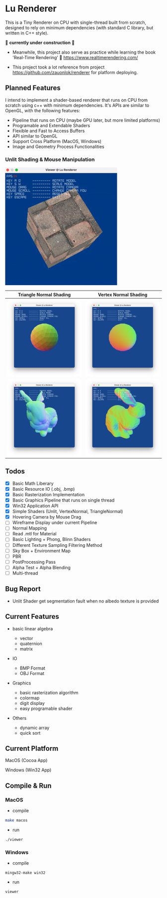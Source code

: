 # Lu Renderer

This is a Tiny Renderer on CPU with single-thread built from scratch, designed to rely on minimum dependencies (with standard C library, but written in C++ style).

:construction: **currently under construction** :construction:

- Meanwhile, this project also serve as practice while learning the book 'Real-Time Rendering' :book: https://www.realtimerendering.com/

- This project took a lot reference from project https://github.com/zauonlok/renderer for platform deploying.

## Planned Features

I intend to implement a shader-based renderer that runs on CPU from scratch using c++ with minimum dependencies. It's APIs are similar to OpenGL, with the following features:

- Pipeline that runs on CPU (maybe GPU later, but more limited platforms)
- Programable and Extendable Shaders
- Flexible and Fast to Access Buffers
- API similar to OpenGL
- Support Cross Platform (MacOS, Windows)
- Image and Geometry Process Functionalities

### Unlit Shading & Mouse Manipulation

<img src="images/unlit_shading.gif" width="360px" />

Triangle Normal Shading    |  Vertex Normal Shading
:-------------------------:|:-------------------------:
<img src="images/triangle_normal_shading_2.png" width="360px" />  |  <img src="images/vertex_normal_shading_2.png" width="360px" />
<img src="images/triangle_normal_shading.png" width="360px" />  |  <img src="images/vertex_normal_shading.png" width="360px" />

## Todos

- [x] Basic Math Liberary
- [x] Basic Resource IO (.obj, .bmp)
- [x] Basic Rasterization Implementation
- [x] Basic Graphics Pipeline that runs on single thread
- [x] Win32 Application API
- [x] Simple Shaders (Unlit, VertexNormal, TriangleNormal)
- [x] Hovering Camera by Mouse Drag
- [ ] Wireframe Display under current Pipeline
- [ ] Normal Mapping
- [ ] Read .mtl for Material
- [ ] Basic Lighting + Phong, Blinn Shaders
- [ ] Different Texture Sampling Filtering Method
- [ ] Sky Box + Environment Map
- [ ] PBR
- [ ] PostProcessing Pass
- [ ] Alpha Test + Alpha Blending
- [ ] Multi-thread

## Bug Report

- Unlit Shader get segmentation fault when no albedo texture is provided

## Current Features

- basic linear algebra
  - vector
  - quaternion
  - matrix

- IO
  - BMP Format
  - OBJ Format

- Graphics
  - basic rasterization algorithm
  - colormap
  - digit display
  - easy programable shader

- Others
  - dynamic array
  - quick sort

## Current Platform

MacOS (Cocoa App)

Windows (Win32 App)

## Compile & Run

### MacOS

- compile

```zsh
make macos
```

- run

```zsh
./viewer
```

### Windows 

- compile

```shell
mingw32-make win32
```

- run

```shell
viewer
```
